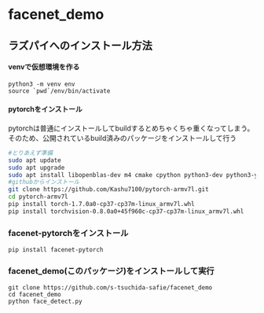 # facenet_demo
## ラズパイへのインストール方法
#### venvで仮想環境を作る
```
python3 -m venv env
source `pwd`/env/bin/activate
```
#### pytorchをインストール
pytorchは普通にインストールしてbuildするとめちゃくちゃ重くなってしまう。
そのため、公開されているbuild済みのパッケージをインストールして行う
```bash
#とりあえず準備
sudo apt update
sudo apt upgrade
sudo apt install libopenblas-dev m4 cmake cpython python3-dev python3-yaml python3-setuptools
#githubからインストール
git clone https://github.com/Kashu7100/pytorch-armv7l.git
cd pytorch-armv7l
pip install torch-1.7.0a0-cp37-cp37m-linux_armv7l.whl
pip install torchvision-0.8.0a0+45f960c-cp37-cp37m-linux_armv7l.whl
```
### facenet-pytorchをインストール
```
pip install facenet-pytorch
```
### facenet_demo(このパッケージ)をインストールして実行
```
git clone https://github.com/s-tsuchida-safie/facenet_demo
cd facenet_demo
python face_detect.py
```

